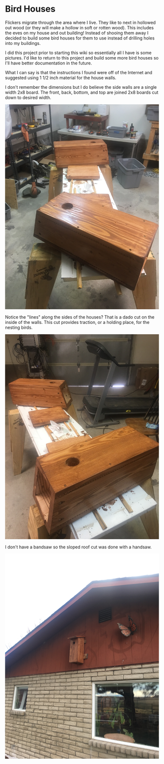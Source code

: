 # Bird Houses

Flickers migrate through the area where I live.  They like to next in hollowed out wood (or they will make a hollow in
soft or rotten wood).  This includes the eves on my house and out building!  Instead of shooing them away I decided to
build some bird houses for them to use instead of drilling holes into my buildings.

I did this project prior to starting this wiki so essentially all I have is some pictures.  I'd like to return to this
project and build some more bird houses so I'll have better documentation in the future.

What I can say is that the instructions I found were off of the Internet and suggested using 1 1/2 inch material for the
house walls.

I don't remember the dimensions but I do believe the side walls are a single width 2x8 board.  The front, back, bottom,
and top are joined 2x8 boards cut down to desired width.

![Staining and Finishing Birdhouses](../.images/2018-03-13%20001.JPG)

Notice the "lines" along the sides of the houses?  That is a dado cut on the inside of the walls.  This cut provides 
traction, or a holding place, for the nesting birds.

![Staining and Finishing Birdhouses](../.images/2018-03-13%20002.JPG)

I don't have a bandsaw so the sloped roof cut was done with a handsaw.

![Mounted on house](../.images/2018-03-17%20001.JPG)

